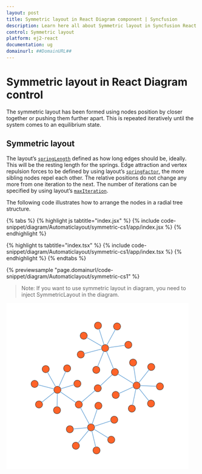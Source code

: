 ```yaml
---
layout: post
title: Symmetric layout in React Diagram component | Syncfusion
description: Learn here all about Symmetric layout in Syncfusion React Diagram component of Syncfusion Essential JS 2 and more.
control: Symmetric layout 
platform: ej2-react
documentation: ug
domainurl: ##DomainURL##
---
```


# Symmetric layout in React Diagram control

The symmetric layout has been formed using nodes position by closer together or pushing them further apart. This is repeated iteratively until the system comes to an equilibrium state.


## Symmetric layout

The layout’s [`springLength`](https://ej2.syncfusion.com/react/documentation/api/diagram/layout/#springlength) defined as how long edges should be, ideally. This will be the resting length for the springs. Edge attraction and vertex repulsion forces to be defined by using layout’s [`springFactor`](https://ej2.syncfusion.com/react/documentation/api/diagram/layout/#springfactor), the more sibling nodes repel each other. The relative positions do not change any more from one iteration to the next. The number of iterations can be specified by using layout’s [`maxIteration`](https://ej2.syncfusion.com/react/documentation/api/diagram/layout/#maxiteration).

The following code illustrates how to arrange the nodes in a radial tree structure.


{% tabs %}
{% highlight js tabtitle="index.jsx" %}
{% include code-snippet/diagram/Automaticlayout/symmetric-cs1/app/index.jsx %}
{% endhighlight %}

{% highlight ts tabtitle="index.tsx" %}
{% include code-snippet/diagram/Automaticlayout/symmetric-cs1/app/index.tsx %}
{% endhighlight %}
{% endtabs %}

 {% previewsample "page.domainurl/code-snippet/diagram/Automaticlayout/symmetric-cs1" %}
 

>Note: If you want to use symmetric layout in diagram, you need to inject SymmetricLayout in the diagram.

![Symmetric layout](images/symmetric.png)